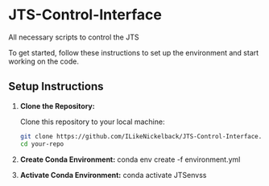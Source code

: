 # JTS-Control-Interface
All necessary scripts to control the JTS


To get started, follow these instructions to set up the environment and start working on the code.

## Setup Instructions

1. **Clone the Repository:**

   Clone this repository to your local machine:

   ```bash
   git clone https://github.com/ILikeNickelback/JTS-Control-Interface.git
   cd your-repo

2. **Create Conda Environment:**
    conda env create -f environment.yml

3. **Activate Conda Environment:**
    conda activate JTSenvss


